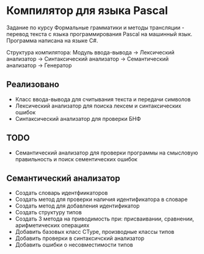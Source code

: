 # Компилятор для языка Pascal
Задание по курсу Формальные грамматики и методы трансляции - перевод текста с языка программирования Pascal на машинный язык. Программа написана на языке C#.

Структура компилятора:
Модуль ввода-вывода -> Лексический анализатор -> Синтаксический анализатор -> Семантический анализатор -> Генератор

## Реализовано

* Класс ввода-вывода для считывания текста и передачи символов
* Лексический анализатор для поиска лексем и синтаксических ошибок
* Синтаксический анализатор для проверки БНФ

## TODO
* Семантический анализатор для проверки программы на смысловую правильность и поиск сементических ошибок

## Семантический анализатор
* Создать словарь идентфиикаторов
* Создать метод для проверки наличия идентификатора в словаре
* Создать метод для добавления идентификатор
* Создать структуру типов
* Создать 3 метода на приводимость при: присваивании, сравнении, арифметических операциях
* Добавить базовых класс CType, производные классы типов
* Добавить проверки в синтаксичский анализатор
* Добавить ошибки о несовместимости типов

